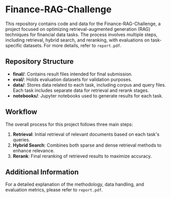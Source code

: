 # Finance-RAG-Challenge

This repository contains code and data for the Finance-RAG-Challenge, a project focused on optimizing retrieval-augmented generation (RAG) techniques for financial data tasks. The process involves multiple steps, including retrieval, hybrid search, and reranking, with evaluations on task-specific datasets. For more details, refer to `report.pdf`.

## Repository Structure

- **final/**: Contains result files intended for final submission.
- **eval/**: Holds evaluation datasets for validation purposes.
- **data/**: Stores data related to each task, including corpus and query files. Each task includes separate data for retrieval and rerank stages.
- **notebooks/**: Jupyter notebooks used to generate results for each task.

## Workflow

The overall process for this project follows three main steps:

1. **Retrieval**: Initial retrieval of relevant documents based on each task's queries.
2. **Hybrid Search**: Combines both sparse and dense retrieval methods to enhance relevance.
3. **Rerank**: Final reranking of retrieved results to maximize accuracy.

## Additional Information

For a detailed explanation of the methodology, data handling, and evaluation metrics, please refer to `report.pdf`.
